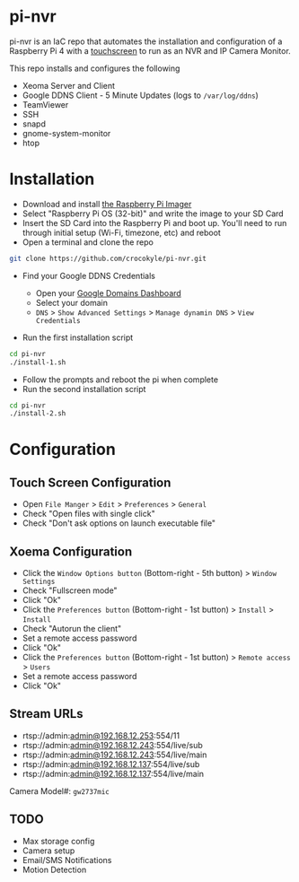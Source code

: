 # pi-nvr

pi-nvr is an IaC repo that automates the installation and configuration of a Raspberry Pi 4 with a [touchscreen](https://www.amazon.com/gp/product/B08Q34RS7M/ref=ppx_yo_dt_b_asin_title_o01_s01?ie=UTF8&psc=1) to run as an NVR and IP Camera Monitor.

This repo installs and configures the following
- Xeoma Server and Client
- Google DDNS Client - 5 Minute Updates (logs to `/var/log/ddns`)
- TeamViewer
- SSH
- snapd
- gnome-system-monitor
- htop

# Installation

- Download and install [the Raspberry Pi Imager](https://www.raspberrypi.org/software/)
- Select "Raspberry Pi OS (32-bit)" and write the image to your SD Card
- Insert the SD Card into the Raspberry Pi and boot up. You'll need to run through initial setup (Wi-Fi, timezone, etc) and reboot
- Open a terminal and clone the repo
```bash
git clone https://github.com/crocokyle/pi-nvr.git
```
- Find your Google DDNS Credentials
  - Open your [Google Domains Dashboard](https://domains.google.com/registrar)
  - Select your domain
  - `DNS` > `Show Advanced Settings` > `Manage dynamin DNS` > `View Credentials`

- Run the first installation script
```bash
cd pi-nvr
./install-1.sh
```
  - Follow the prompts and reboot the pi when complete
- Run the second installation script
```bash
cd pi-nvr
./install-2.sh
```

# Configuration

## Touch Screen Configuration
- Open `File Manger` > `Edit` > `Preferences` > `General`
- Check "Open files with single click"
- Check "Don't ask options on launch executable file"

## Xoema Configuration
- Click the `Window Options button` (Bottom-right - 5th button) > `Window Settings`
- Check "Fullscreen mode"
- Click "Ok"
- Click the `Preferences button` (Bottom-right - 1st button) > `Install` > `Install`
- Check "Autorun the client"
- Set a remote access password
- Click "Ok"
- Click the `Preferences button` (Bottom-right - 1st button) > `Remote access` > `Users`
- Set a remote access password
- Click "Ok"

## Stream URLs

- rtsp://admin:admin@192.168.12.253:554/11
- rtsp://admin:admin@192.168.12.243:554/live/sub
- rtsp://admin:admin@192.168.12.243:554/live/main
- rtsp://admin:admin@192.168.12.137:554/live/sub
- rtsp://admin:admin@192.168.12.137:554/live/main

Camera Model#: `gw2737mic`

## TODO
- Max storage config
- Camera setup
- Email/SMS Notifications
- Motion Detection
